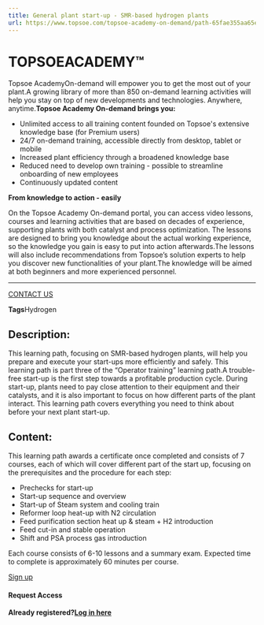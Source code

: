 ```yaml
---
title: General plant start-up - SMR-based hydrogen plants
url: https://www.topsoe.com/topsoe-academy-on-demand/path-65fae355aa65e8cf51918ac5#main-content
---
```


# TOPSOEACADEMY™

Topsoe AcademyOn-demand will empower you to get the most out of your plant.A growing library of more than 850 on-demand learning activities will help you stay on top of new developments and technologies. Anywhere, anytime.**Topsoe Academy On-demand brings you:**

- Unlimited access to all training content founded on Topsoe's extensive knowledge base (for Premium users)
- 24/7 on-demand training, accessible directly from desktop, tablet or mobile
- Increased plant efficiency through a broadened knowledge base
- Reduced need to develop own training - possible to streamline onboarding of new employees
- Continuously updated content

**From knowledge to action - easily**

On the Topsoe Academy On-demand portal, you can access video lessons, courses and learning activities that are based on decades of experience, supporting plants with both catalyst and process optimization. The lessons are designed to bring you knowledge about the actual working experience, so the knowledge you gain is easy to put into action afterwards.The lessons will also include recommendations from Topsoe’s solution experts to help you discover new functionalities of your plant.The knowledge will be aimed at both beginners and more experienced personnel.

****

[CONTACT US](https://www.topsoe.com/topsoe-academy-on-demand)

**Tags**Hydrogen

## Description:

This learning path, focusing on SMR-based hydrogen plants, will help you prepare and execute your start-ups more efficiently and safely. This learning path is part three of the “Operator training” learning path.A trouble-free start-up is the first step towards a profitable production cycle. During start-up, plants need to pay close attention to their equipment and their catalysts, and it is also important to focus on how different parts of the plant interact. This learning path covers everything you need to think about before your next plant start-up.

## Content:

This learning path awards a certificate once completed and consists of 7 courses, each of which will cover different part of the start up, focusing on the prerequisites and the procedure for each step:

- Prechecks for start-up
- Start-up sequence and overview
- Start-up of Steam system and cooling train
- Reformer loop heat-up with N2 circulation
- Feed purification section heat up & steam + H2 introduction
- Feed cut-in and stable operation
- Shift and PSA process gas introduction

Each course consists of 6-10 lessons and a summary exam. Expected time to complete is approximately 60 minutes per course.

[Sign up](https://academy.topsoe.com/paths/65fae355aa65e8cf51918ac5/home)

#### Request Access

**Already registered?[Log in here](https://academy.topsoe.com/home/content/all)**